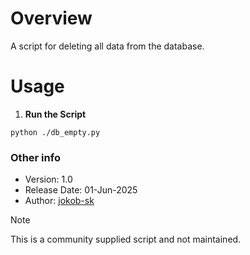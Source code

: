# Overview

A script for deleting all data from the database. 

# Usage

1. **Run the Script**

`python ./db_empty.py`

### Other info

- Version: 1.0
- Release Date: 01-Jun-2025
- Author: [jokob-sk](https://github.com/jokob-sk)


> [!NOTE]
> This is a community supplied script and not maintained. 